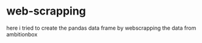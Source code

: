# web-scrapping
here i tried to create the pandas data frame by webscrapping the data from ambitionbox 
